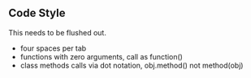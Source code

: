 ## Code Style ##

This needs to be flushed out.

- four spaces per tab
- functions with zero arguments, call as function()
- class methods calls via dot notation, obj.method() not method(obj)
